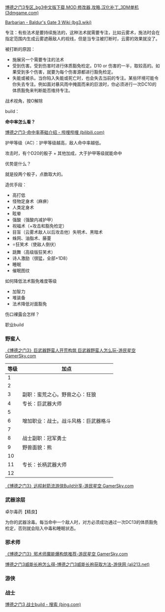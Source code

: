 [博德之门3专区_bg3中文版下载,MOD,修改器,攻略,汉化补丁_3DM单机 (3dmgame.com)](https://www.3dmgame.com/games/bg3/)

[Barbarian - Baldur's Gate 3 Wiki (bg3.wiki)](https://bg3.wiki/wiki/Barbarian)

专注：有些法术是要持续施法的，这种法术就需要专注，比如云雾术，施法时会在指定范围内生成云雾遮蔽敌人的视线，但是当专注被打断时，云雾的效果就没了。

被打断的原因：

- 施展另一个需要专注的法术
- 受到伤害。受到伤害时进行体质豁免检定。D10 or 伤害的一半，取较高的。如果受到多个伤害，就要为每个伤害源都进行豁免检定。
- 失能或被杀。当你陷入失能或死亡时，也会失去当前的专注。某些环境可能令你失去专注。例如面对暴风雨中掩面而来的巨浪时，你必须进行一次DC10的体质豁免来判断能否维持专注。







战术视角，按O解除

build：

**命中率怎么看？**

[博德之门3-命中率基础介绍 - 哔哩哔哩 (bilibili.com)](https://www.bilibili.com/read/cv25831233/)

护甲等级（AC）：护甲等级越高，敌人命中率越低。

攻击时，有个D20的骰子 + 其他加成，大于护甲等级就能命中 

优势是什么？

就是投两个骰子，点数取大的。

造优手段：

- 高打低
- 怪物定身术（麻痹）
- 人类定身术
- 眩晕
- 强酸（强酸内减护甲）
- 祝福术（+攻击和豁免检定）
- 目盲（云雾术敌人以后攻击他）失明术、黑暗术
- 蛛网、油脂术、藤蔓
- ⭐狂笑术（使敌人倒伏）
- 跳舞（高级版狂笑术）
- 诗人激励（很猛，全部+1D8）
- 睡眠
- 催眠图纹

如何降低法术豁免难度等级

- 加智力
- 堆装备
- 法术降低对面豁免

伤口裸露会怎样？



职业build

### 野蛮人

[《博德之门3》巨武器野蛮人开荒构筑 巨武器野蛮人怎么玩-游民星空 GamerSky.com](https://www.gamersky.com/handbook/202308/1629933.shtml)

| 等级 | 加点                                 |
| ---- | ------------------------------------ |
| 1    |                                      |
| 2    |                                      |
| 3    | 副职：蛮荒之心。野兽之心：狂狼       |
| 4    | 专长：巨武器大师                     |
| 5    |                                      |
| 6    | 增加职业：战士。战斗风格：巨武器格斗 |
| 7    |                                      |
| 8    | 战士副职：冠军勇士                   |
| 9    | 野兽面貌：熊                         |
| 10   |                                      |
| 11   | 专长：长柄武器大师                   |
| 12   |                                      |

[《博德之门3》远程射箭流游侠Build分享-游民星空 GamerSky.com](https://www.gamersky.com/handbook/202308/1630368.shtml)

### 武器涂层

卓尔毒药【精良】

为你的武器涂毒。每当命中一个敌人时，对方必须成功通过一次DC13的体质豁免检定，否则就会陷入中毒和睡眠状态。

### 邪术师

[《博德之门3》邪术师魔能爆构筑推荐-游民星空 GamerSky.com](https://www.gamersky.com/handbook/202308/1632061.shtml)

[博德之门3威能长袍怎么得-博德之门3威能长袍获取方法-游侠网 (ali213.net)](https://gl.ali213.net/html/2023-8/1120703.html#:~:text=在博德之门3中，,尔拉菲领取奖励。)

### 游侠

### 战士

[博德之门3 战士build - 搜索 (bing.com)](https://www.bing.com/search?q=博德之门3+战士build&qs=n&form=QBRE&sp=-1&lq=0&pq=博德之门3+战士build&sc=2-13&sk=&cvid=8B84782A17AF4E719821C8190C6427EF&ghsh=0&ghacc=0&ghpl=)

